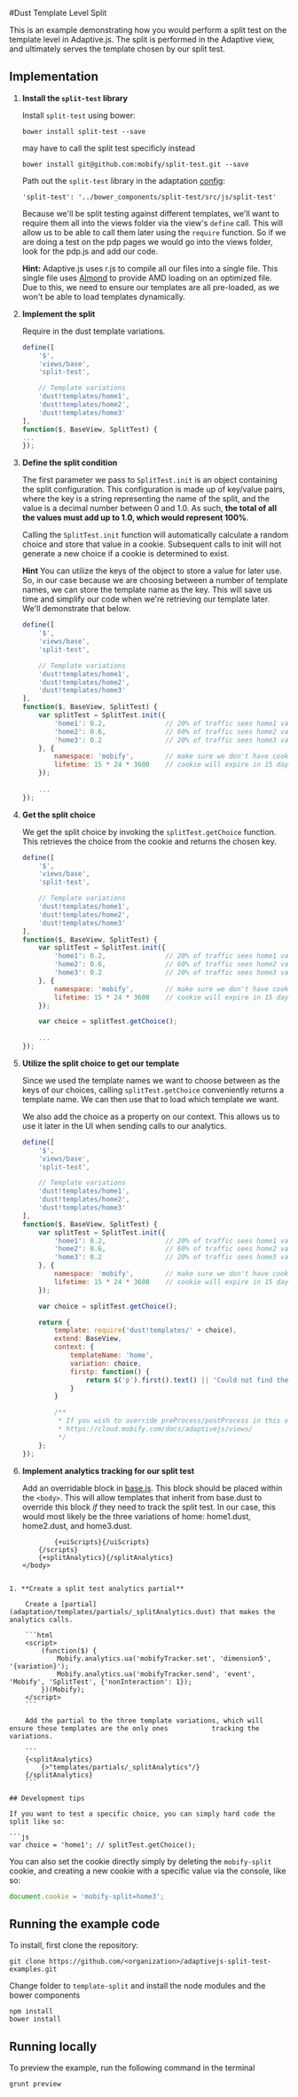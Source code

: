 #Dust Template Level Split

This is an example demonstrating how you would perform a split test on the template level in Adaptive.js. The split is performed in the Adaptive view, and ultimately serves the template chosen by our split test.

## Implementation

1. **Install the `split-test` library**

	Install `split-test` using bower:

	```cli
	bower install split-test --save
	```
    may have to call the split test specificly instead
    ```cli 
    bower install git@github.com:mobify/split-test.git --save
    ```

	Path out the `split-test` library in the adaptation [config](adaptation/config.js#L12):

	```cli
	'split-test': '../bower_components/split-test/src/js/split-test'
	```

	Because we'll be split testing against different templates, we'll want to require them all into the views folder		via the view's `define` call. This will allow us to be able to call them later using the `require` 		function. 
	So if we are doing a test on the pdp pages we would go into the views folder, look for the pdp.js and add our code.

	**Hint:**
	Adaptive.js uses r.js to compile all our files into a single file. This single file uses 				[Almond](https://github.com/jrburke/almond) to provide AMD loading on an optimized file. Due to 		this, we need to ensure our templates are all pre-loaded, as we won't be able to load templates 		dynamically.

1. **Implement the split**

	Require in the dust template variations.

	```js
	define([
	    '$',
	    'views/base',
	    'split-test',
	
	    // Template variations
	    'dust!templates/home1',
	    'dust!templates/home2',
	    'dust!templates/home3'
	],
	function($, BaseView, SplitTest) {
	...
	});
	```

1. **Define the split condition**

	The first parameter we pass to `SplitTest.init` is an object containing the split configuration. This 			configuration is made up of key/value pairs, where the key is a string representing the name of the 	split, and the value is a decimal number between 0 and 1.0. As such, **the total of all the values must add up 	to 1.0, which would represent 100%**. 
	
	Calling the `SplitTest.init` function will automatically calculate a random choice and store that value in 	a cookie. Subsequent calls to init will not generate a new choice if a cookie is determined to exist.
	
	**Hint**
	You can utilize the keys of the object to store a value for later use. So, in our case because we are 			choosing between a number of template names, we can store the template name as the key. This will 		save us time and simplify our code when we're retrieving our template later. We'll demonstrate that 		below.

	```js
	define([
	    '$',
	    'views/base',
	    'split-test',
	
	    // Template variations
	    'dust!templates/home1',
	    'dust!templates/home2',
	    'dust!templates/home3'
	],
	function($, BaseView, SplitTest) {
	    var splitTest = SplitTest.init({
	        'home1': 0.2,               // 20% of traffic sees home1 variation
	        'home2': 0.6,               // 60% of traffic sees home2 variation
	        'home3': 0.2                // 20% of traffic sees home3 variation
	    }, {
	        namespace: 'mobify',        // make sure we don't have cookie name conflict
	        lifetime: 15 * 24 * 3600    // cookie will expire in 15 days represented in seconds
	    });
	    
	    ...
	});
	```

1. **Get the split choice**

	We get the split choice by invoking the `splitTest.getChoice` function. This retrieves the choice from the 	cookie and returns the chosen key.

	```js
	define([
	    '$',
	    'views/base',
	    'split-test',
	
	    // Template variations
	    'dust!templates/home1',
	    'dust!templates/home2',
	    'dust!templates/home3'
	],
	function($, BaseView, SplitTest) {
	    var splitTest = SplitTest.init({
	        'home1': 0.2,               // 20% of traffic sees home1 variation
	        'home2': 0.6,               // 60% of traffic sees home2 variation
	        'home3': 0.2                // 20% of traffic sees home3 variation
	    }, {
	        namespace: 'mobify',        // make sure we don't have cookie name conflict
	        lifetime: 15 * 24 * 3600    // cookie will expire in 15 days represented in seconds
	    });
	
	    var choice = splitTest.getChoice();
	    
	    ...
	});
	```

1. **Utilize the split choice to get our template**

	Since we used the template names we want to choose between as the keys of our choices, calling 				`splitTest.getChoice` conveniently returns a template name. We can then use that to load which 			template we want.

	We also add the choice as a property on our context. This allows us to use it later in the UI when sending 	calls to our analytics.

	```js
	define([
	    '$',
	    'views/base',
	    'split-test',
	
	    // Template variations
	    'dust!templates/home1',
	    'dust!templates/home2',
	    'dust!templates/home3'
	],
	function($, BaseView, SplitTest) {
	    var splitTest = SplitTest.init({
	        'home1': 0.2,               // 20% of traffic sees home1 variation
	        'home2': 0.6,               // 60% of traffic sees home2 variation
	        'home3': 0.2                // 20% of traffic sees home3 variation
	    }, {
	        namespace: 'mobify',        // make sure we don't have cookie name conflict
	        lifetime: 15 * 24 * 3600    // cookie will expire in 15 days represented in seconds
	    });
	
	    var choice = splitTest.getChoice();
	
	    return {
	        template: require('dust!templates/' + choice),
	        extend: BaseView,
	        context: {
	            templateName: 'home',
	            variation: choice,
	            firstp: function() {
	                return $('p').first().text() || 'Could not find the first paragraph text in your page';
	            }
	        }
	
	        /**
	         * If you wish to override preProcess/postProcess in this view, have a look at the documentation:
	         * https://cloud.mobify.com/docs/adaptivejs/views/
	         */
	    };
	});
	```
	
1. **Implement analytics tracking for our split test**

	Add an overridable block in [base.js](adaptation/templates/base.dust). This block should be placed within the `<body>`. This will allow templates that inherit from base.dust to override this block *if* they need to track the split test. In our case, this would most likely be the three variations of home: home1.dust, home2.dust, and home3.dust.
	
	```
	        {+uiScripts}{/uiScripts}
	    {/scripts}
	    {+splitAnalytics}{/splitAnalytics}
	</body>
```

1. **Create a split test analytics partial**

	Create a [partial](adaptation/templates/partials/_splitAnalytics.dust) that makes the analytics calls.

	```html
	<script>
	    (function($) {
	        Mobify.analytics.ua('mobifyTracker.set', 'dimension5', '{variation}');
	        Mobify.analytics.ua('mobifyTracker.send', 'event', 'Mobify', 'SplitTest', {'nonInteraction': 1});
	    })(Mobify);
	</script>
	```

	Add the partial to the three template variations, which will ensure these templates are the only ones 			tracking the variations.
	
	```
	{<splitAnalytics}
	    {>"templates/partials/_splitAnalytics"/}
	{/splitAnalytics}
	```

## Development tips

If you want to test a specific choice, you can simply hard code the split like so:

```js
var choice = 'home1'; // splitTest.getChoice();
```

You can also set the cookie directly simply by deleting the `mobify-split` cookie, and creating a new cookie with a specific value via the console, like so:

```js
document.cookie = 'mobify-split=home3';
```

## Running the example code

To install, first clone the repository:

```
git clone https://github.com/<organization>/adaptivejs-split-test-examples.git
```

Change folder to `template-split` and install the node modules and the bower components

```
npm install
bower install
```

## Running locally

To preview the example, run the following command in the terminal

```grunt preview```
